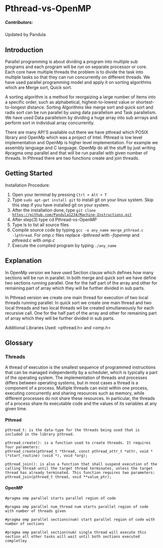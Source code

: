 # Pthread-vs-OpenMP
##### Contributors:
Updated by Pandula

## Introduction
Parallel programming is about dividing a program into multiple sub programs and each program will be run on separate processor or core. Each core have multiple threads the problem is to divide the task into multiple tasks so that they can run concurrently on different threads. We have used parallel programming model and apply it on sorting algorithms which are Merge sort, Quick sort.

A sorting algorithm is a method for reorgaizing a large number of items into a specific order, such as alphabetical, highest-to-lowest value or shortest-to-longest distance. Sorting Algorithms like merge sort and quick sort and radix sort can be run parallel
by using data parallelism and Task parallelism. We have used Data parallelsim by dividing a huge array into sub arrrays and perform sort in individual array concurrently.

There are many API'S available out there we have pthread which POSIX library and OpenMp which was a project of Intel.
Pthread is low level implementation and OpenMp is higher level implementation. For example we assembly language and C language.
OpenMp do all the stuff by just writing #pragma omp parallel and that will be run parallel with given number of threads.
In Pthread there are two functions create and join threads.

## Getting Started

Installation Procedure:

1. Open your terminal by pressing <code>Ctrl + Alt + T</code>
2. Type <code>sudo apt-get install git</code> to install git on your linux system. Skip this step if you have installed git on your system.
3. After the installation done, type <code>git clone https://github.com/Pandula1234/Machine-Instructions.git</code>
4. After step(3) type cd Pthread-vs-OpenMP
5. Type ls to list all source files
6. Compile source code by typing <code>gcc -o any_name merge_pthread.c -lpthread</code>. For *omp.c* files replace *-lpthread* with *-fopenmp*
and *pthread.c* with *omp.c*
7. Execute the compiled program by typing <code>./any_name</code>

## Explanation

In OpenMp version we have used Section clause which defines how many sections will be run in parallel. In both merge and quick sort we have define two sections running parallel. One for the half part of the array and other for remaining part of array which they will be further divided in sub parts.

In Pthread version we create one main thread for execution of two local threads running parallel. In quick sort we create one main thread and two local threads and two local threads wil be created simultaneously for each recursive call. One for the half part of the array and other for remaining part of array which they will be further divided in sub parts.

Additional Libraries Used: <pthread.h> and <omp.h>

## Glossary

### Threads

A thread of execution is the smallest sequence of programmed instructions that can be managed independently by a scheduler, which is typically a part of the operating system. The implementation of threads and processes differs between operating systems, but in most cases a thread is a component of a process. Multiple threads can exist within one process, executing concurrently and sharing resources such as memory, while different processes do not share these resources. In particular, the threads of a process share its executable code and the values of its variables at any given time.

#### Pthread
<pre>
<code>pthread_t: is the data-type for the threads being used that is included in the library pthread.

pthread_create(): is a function used to create threads. It requires four parameters: 
pthread_create(pthread_t *thread, const pthread_attr_t *attr, void *(*start_routine) (void *), void *arg);

pthread_join(): is also a function that shall suspend execution of the calling thread until the target thread terminates, unless the target thread has already terminated. This function requires two parameters:
pthread_join(pthread_t thread, void **value_ptr);</code>
</pre>

#### OpenMP

<pre>
<code>#pragma omp parallel starts parallel region of code

#pragma omp parallel num_thread num starts parallel region of code with number of threads given

#pragma omp parallel sections(num) start parallel region of code with number of sections

#pragma omp parallel section(num) single thread will execute this section all other tasks will wait until both sections executed completley</code>
</pre>

